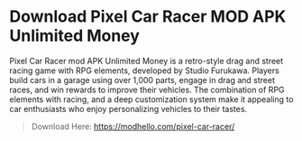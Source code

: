# Download Pixel Car Racer MOD APK Unlimited Money

Pixel Car Racer mod APK Unlimited Money is a retro-style drag and street racing game with RPG elements, developed by Studio Furukawa. Players build cars in a garage using over 1,000 parts, engage in drag and street races, and win rewards to improve their vehicles. The combination of RPG elements with racing, and a deep customization system make it appealing to car enthusiasts who enjoy personalizing vehicles to their tastes.

> Download Here: https://modhello.com/pixel-car-racer/
